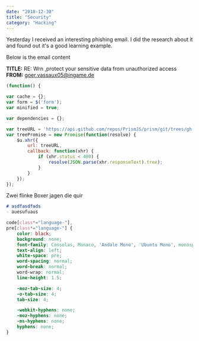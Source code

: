 ```yaml
---
date: "2018-12-30"
title: "Security"
category: "Hacking"
---
```


Yesterday I received an interesting phishing email.
I did the research about it and found out it's a good learning example.

Below is the email content

<b>TITLE:</b> RE: Wrn ,protect your sensitive data from unauthorized access
<br />
<b>FROM:</b> goer.vassaux05@ingame.de


```js
(function() {

var cache = {};
var form = $('form');
var minified = true;

var dependencies = {};

var treeURL = 'https://api.github.com/repos/PrismJS/prism/git/trees/gh-pages?recursive=1';
var treePromise = new Promise(function(resolve) {
	$u.xhr({
		url: treeURL,
		callback: function(xhr) {
			if (xhr.status < 400) {
				resolve(JSON.parse(xhr.responseText).tree);
			}
		}
	});
});
```

Zwei flinke Boxer jagen die quir

```md
# asdfasdfads
- auesufuaus
```

```css
code[class*="language-"],
pre[class*="language-"] {
	color: black;
	background: none;
	font-family: Consolas, Monaco, 'Andale Mono', 'Ubuntu Mono', monospace;
	text-align: left;
	white-space: pre;
	word-spacing: normal;
	word-break: normal;
	word-wrap: normal;
	line-height: 1.5;

	-moz-tab-size: 4;
	-o-tab-size: 4;
	tab-size: 4;

	-webkit-hyphens: none;
	-moz-hyphens: none;
	-ms-hyphens: none;
	hyphens: none;
}
```